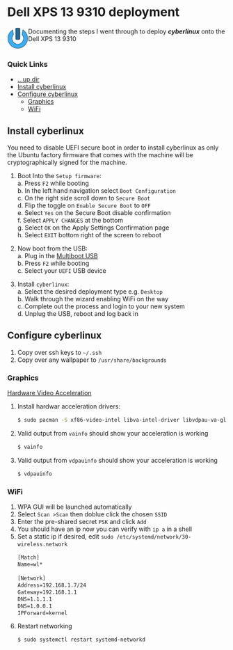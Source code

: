 Dell XPS 13 9310 deployment
====================================================================================================
<img align="left" width="48" height="48" src="../../art/logo_256x256.png">
Documenting the steps I went through to deploy <b><i>cyberlinux</i></b> onto the Dell XPS 13 9310 
<br><br>

### Quick Links
* [.. up dir](README.md)
* [Install cyberlinux](#install-cyberlinux)
* [Configure cyberlinux](#configure-cyberlinux)
  * [Graphics](#graphics)
  * [WiFi](#wifi)

## Install cyberlinux <a name="install-cyberlinux"/></a>
You need to disable UEFI secure boot in order to install cyberlinux as only the Ubuntu factory
firmware that comes with the machine will be cryptographically signed for the machine.

1. Boot Into the `Setup firmware`:  
   a. Press `F2` while booting  
   b. In the left hand navigation select `Boot Configuration`  
   c. On the right side scroll down to `Secure Boot`  
   d. Flip the toggle on `Enable Secure Boot` to `OFF`  
   e. Select `Yes` on the Secure Boot disable confirmation  
   f. Select `APPLY CHANGES` at the bottom  
   g. Select `OK` on the Apply Settings Confirmation page  
   h. Select `EXIT` bottom right of the screen to reboot  

2. Now boot from the USB:  
   a. Plug in the [Multiboot USB](../../README.md#create-multiboot-usb)  
   b. Press `F2` while booting  
   c. Select your `UEFI` USB device  

3. Install `cyberlinux`:  
   a. Select the desired deployment type e.g. `Desktop`  
   b. Walk through the wizard enabling WiFi on the way  
   c. Complete out the process and login to your new system  
   d. Unplug the USB, reboot and log back in  

## Configure cyberlinux <a name="configure-cyberlinux"/></a>
1. Copy over ssh keys to `~/.ssh`
2. Copy over any wallpaper to `/usr/share/backgrounds`

### Graphics <a name="graphics"/></a>
[Hardware Video Acceleration](https://wiki.archlinux.org/title/Hardware_video_acceleration)

1. Install hardwar acceleration drivers:
   ```bash
   $ sudo pacman -S xf86-video-intel libva-intel-driver libvdpau-va-gl liva-utils vdpauinfo
   ```
2. Valid output from `vainfo` should show your acceleration is working
   ```bash
   $ vainfo
   ```
3. Valid output from `vdpauinfo` should show your acceleration is working
   ```bash
   $ vdpauinfo
   ```

### WiFi <a name="wifi"/></a>
1. WPA GUI will be launched automatically
2. Select `Scan >Scan` then doblue click the chosen `SSID`
3. Enter the pre-shared secret `PSK` and click `Add`
4. You should have an ip now you can verify with `ip a` in a shell
5. Set a static ip if desired, edit `sudo /etc/systemd/network/30-wireless.network`
   ```
   [Match]
   Name=wl*

   [Network]
   Address=192.168.1.7/24
   Gateway=192.168.1.1
   DNS=1.1.1.1
   DNS=1.0.0.1
   IPForward=kernel
   ```
6. Restart networking
   ```bash
   $ sudo systemctl restart systemd-networkd
   ```

<!-- 
vim: ts=2:sw=2:sts=2
-->
